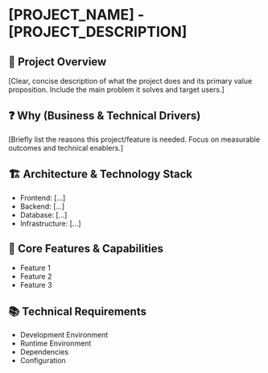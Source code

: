 # [PROJECT_NAME] - [PROJECT_DESCRIPTION]

## 🎯 **Project Overview**

[Clear, concise description of what the project does and its primary value proposition. Include the main problem it solves and target users.]

## ❓ **Why (Business & Technical Drivers)**

[Briefly list the reasons this project/feature is needed. Focus on measurable outcomes and technical enablers.]

## 🏗️ **Architecture & Technology Stack**
- Frontend: [...]
- Backend: [...]
- Database: [...]
- Infrastructure: [...]

## 🚀 **Core Features & Capabilities**
- Feature 1
- Feature 2
- Feature 3

## 📚 **Technical Requirements**
- Development Environment
- Runtime Environment
- Dependencies
- Configuration


